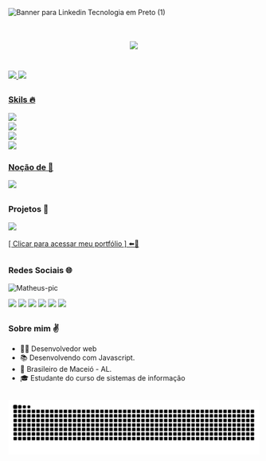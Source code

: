 ![Banner para Linkedin Tecnologia em Preto (1)](https://github.com/matheuspedrosam/matheuspedrosam/assets/99772255/3f4e085d-8295-4c1c-b41e-fd80ac20b4bb)

<h1 align="center">
    <img src="https://readme-typing-svg.herokuapp.com/?font=Righteous&size=35&center=true&vCenter=true&width=500&height=70&duration=4000&lines=Olá!+👋;+Eu+Sou+Matheus+Pedrosa!;"/>
</h1>

<div>
  <br>
  <a href="https://github.com/matheuspedrosam">
    <img height="180em" src="https://github-readme-stats-sigma-five.vercel.app/api?username=matheuspedrosam&show_icons=true&theme=dark&include_all_commits=true&count_private=true"/>
    <img height="180em" src="https://github-readme-stats-sigma-five.vercel.app/api/top-langs/?username=matheuspedrosam&layout=compact&langs_count=7&theme=dark"/>
</div>
    
##

<p align="center">
  
  ### Skils 🔥 
  <a href="https://skillicons.dev">
    <img src="https://skillicons.dev/icons?i=js,react,nodejs,html,css"/> <br>
    <img src="https://skillicons.dev/icons?i=nest,mongodb,mysql,sequelize,express"/> <br>
    <img src="https://skillicons.dev/icons?i=next,typescript,bootstrap,docker,firebase"/> <br>
    <img src="https://skillicons.dev/icons?i=windows,vscode,git,figma"/>
  </a>
</p>
  
<p align="center">
  <a href="https://skillicons.dev">
    
  ### Noção de 👀
  <img src="https://skillicons.dev/icons?i=ruby,py,unity,c#"/>
  </a>
</p>

##

### Projetos 🧠

<a href="https://matheuspedrosam.github.io/Portfolio/"><img width="500px" src="https://user-images.githubusercontent.com/99772255/239716545-966e3cfa-171d-4a61-8efb-2a632f94af28.png"></img></a>

<a href="https://matheuspedrosam.github.io/Portfolio/">[ Clicar para acessar meu portfólio ] ⬅️🔗</a>

##

<div>
  
  ### Redes Sociais 🌐 
  <p><img alt="Matheus-pic" width="112px" src="https://matheuspedrosam.github.io/Portfolio/imagens/Foto-perfil.png"></p>
  <a href="https://matheuspedrosam.github.io/Portfolio/" target="_blank"><img src="https://img.shields.io/badge/Portfolio-%23000000.svg?style=for-the-badge&logo=firefox&logoColor=#FF7139" target="_blank"></a>
  <a href="https://www.linkedin.com/in/matheus-pedrosa2002/" target="_blank"><img src="https://img.shields.io/badge/-LinkedIn-%230077B5?style=for-the-badge&logo=linkedin&logoColor=white" target="_blank"></a>
  <a href="https://www.instagram.com/devpedrosam/" target="_blank"><img src="https://img.shields.io/badge/-Instagram-%23E4405F?style=for-the-badge&logo=instagram&logoColor=white" target="_blank"></a>
  <a href="https://www.youtube.com/@devpedrosam" target="_blank"><img src="https://img.shields.io/badge/YouTube-FF0000?style=for-the-badge&logo=youtube&logoColor=white" target="_blank"></a>
  <a href="https://www.discordapp.com/users/255294706563547136" target="_blank"><img src="https://img.shields.io/badge/Discord-7289DA?style=for-the-badge&logo=discord&logoColor=white" target="_blank"></a> 
  <a href="mailto:matheuspedrosa2002@gmail.com"><img src="https://img.shields.io/badge/-Gmail-%23333?style=for-the-badge&logo=gmail&logoColor=white" target="_blank"></a>
</div>

 ##

   ### Sobre mim ✌️
- 👨‍💻 Desenvolvedor web
- 📚 Desenvolvendo com Javascript.
- 📍 Brasileiro de Maceió - AL.
- 🎓 Estudante do curso de sistemas de informação

##

![github-contribution-grid-snake](https://github.com/matheuspedrosam/matheuspedrosam/blob/output/github-contribution-grid-snake.svg)
